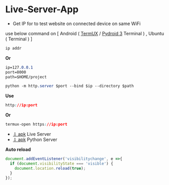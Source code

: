 # Live-Server-App
+ Get IP for to test website on connected device on same WiFi
   
use below command on [ Android ( [TermUX](https://play.google.com/store/apps/details?id=com.termux) / [Pydroid 3](https://play.google.com/store/apps/details?id=ru.iiec.pydroid3) Terminal ) , Ubuntu ( Terminal ) ]
  ```css
  ip addr
  ```
  **Or**
  ```css
  ip=127.0.0.1
  port=8000
  path=$HOME/project
  ```
  ```css
  python -m http.server $port --bind $ip --directory $path
  ```
**Use**
  ```css
  http://ip:port
  ```
  **Or**
  ```css
  termux-open https://ip:port
  ```
  
+ [⇩ apk](https://www.mediafire.com/file/aoeub2ilvpdx5vs/Live_Server.apk) Live Server
+ [⇩ apk](https://www.mediafire.com/file/7jl1m71a3fg44ve/Python+Server.apk) Python Server

**Auto reload** 
```javascript
document.addEventListener('visibilitychange', e =>{
  if (document.visibilityState === 'visible') {
    document.location.reload(true);
  }
});
```
